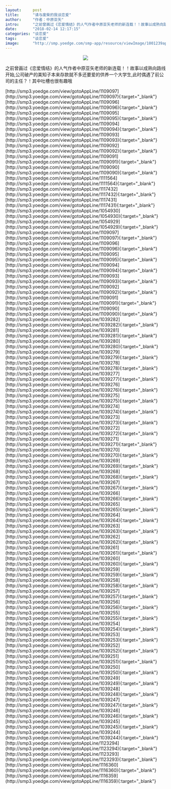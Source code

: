 ```yaml
---
layout:     post
title:      "请与废柴的我谈恋爱"
author:     "作者：中原亚矢"
intro:      "之前曾画过《恋爱情结》的人气作者中原亚矢老师的新连载！！故事以成熟向路线开始,公司破产的美知子本来存款就不多还要爱的供养一个大学生,此时偶遇了前公司的主任？！其中吐槽也很有趣哦"
date:       "2018-02-14 12:17:15"
categories: "谈恋爱"
tags:       "谈恋爱"
image:      "http://smp.yoedge.com/smp-app/resource/viewImage/1001239appline.png"
---
```

<div style="text-align: center">
<p><img src="http://smp.yoedge.com/smp-app/resource/viewImage/1001239appline.png"/></p>
</div>
<p class="post-meta">
<span>之前曾画过《恋爱情结》的人气作者中原亚矢老师的新连载！！故事以成熟向路线开始,公司破产的美知子本来存款就不多还要爱的供养一个大学生,此时偶遇了前公司的主任？！其中吐槽也很有趣哦</span>
</p>
[http://smp3.yoedge.com/view/gotoAppLine/1109097](http://smp3.yoedge.com/view/gotoAppLine/1109097){:target="_blank"}
[http://smp3.yoedge.com/view/gotoAppLine/1109096](http://smp3.yoedge.com/view/gotoAppLine/1109096){:target="_blank"}
[http://smp3.yoedge.com/view/gotoAppLine/1109095](http://smp3.yoedge.com/view/gotoAppLine/1109095){:target="_blank"}
[http://smp3.yoedge.com/view/gotoAppLine/1109094](http://smp3.yoedge.com/view/gotoAppLine/1109094){:target="_blank"}
[http://smp3.yoedge.com/view/gotoAppLine/1109093](http://smp3.yoedge.com/view/gotoAppLine/1109093){:target="_blank"}
[http://smp3.yoedge.com/view/gotoAppLine/1109092](http://smp3.yoedge.com/view/gotoAppLine/1109092){:target="_blank"}
[http://smp3.yoedge.com/view/gotoAppLine/1109091](http://smp3.yoedge.com/view/gotoAppLine/1109091){:target="_blank"}
[http://smp3.yoedge.com/view/gotoAppLine/1109090](http://smp3.yoedge.com/view/gotoAppLine/1109090){:target="_blank"}
[http://smp3.yoedge.com/view/gotoAppLine/1111564](http://smp3.yoedge.com/view/gotoAppLine/1111564){:target="_blank"}
[http://smp3.yoedge.com/view/gotoAppLine/1117432](http://smp3.yoedge.com/view/gotoAppLine/1117432){:target="_blank"}
[http://smp3.yoedge.com/view/gotoAppLine/1117431](http://smp3.yoedge.com/view/gotoAppLine/1117431){:target="_blank"}
[http://smp3.yoedge.com/view/gotoAppLine/1054930](http://smp3.yoedge.com/view/gotoAppLine/1054930){:target="_blank"}
[http://smp3.yoedge.com/view/gotoAppLine/1054929](http://smp3.yoedge.com/view/gotoAppLine/1054929){:target="_blank"}
[http://smp3.yoedge.com/view/gotoAppLine/1109097](http://smp3.yoedge.com/view/gotoAppLine/1109097){:target="_blank"}
[http://smp3.yoedge.com/view/gotoAppLine/1109096](http://smp3.yoedge.com/view/gotoAppLine/1109096){:target="_blank"}
[http://smp3.yoedge.com/view/gotoAppLine/1109095](http://smp3.yoedge.com/view/gotoAppLine/1109095){:target="_blank"}
[http://smp3.yoedge.com/view/gotoAppLine/1109094](http://smp3.yoedge.com/view/gotoAppLine/1109094){:target="_blank"}
[http://smp3.yoedge.com/view/gotoAppLine/1109093](http://smp3.yoedge.com/view/gotoAppLine/1109093){:target="_blank"}
[http://smp3.yoedge.com/view/gotoAppLine/1109092](http://smp3.yoedge.com/view/gotoAppLine/1109092){:target="_blank"}
[http://smp3.yoedge.com/view/gotoAppLine/1109091](http://smp3.yoedge.com/view/gotoAppLine/1109091){:target="_blank"}
[http://smp3.yoedge.com/view/gotoAppLine/1109090](http://smp3.yoedge.com/view/gotoAppLine/1109090){:target="_blank"}
[http://smp3.yoedge.com/view/gotoAppLine/1039282](http://smp3.yoedge.com/view/gotoAppLine/1039282){:target="_blank"}
[http://smp3.yoedge.com/view/gotoAppLine/1039281](http://smp3.yoedge.com/view/gotoAppLine/1039281){:target="_blank"}
[http://smp3.yoedge.com/view/gotoAppLine/1039280](http://smp3.yoedge.com/view/gotoAppLine/1039280){:target="_blank"}
[http://smp3.yoedge.com/view/gotoAppLine/1039279](http://smp3.yoedge.com/view/gotoAppLine/1039279){:target="_blank"}
[http://smp3.yoedge.com/view/gotoAppLine/1039278](http://smp3.yoedge.com/view/gotoAppLine/1039278){:target="_blank"}
[http://smp3.yoedge.com/view/gotoAppLine/1039277](http://smp3.yoedge.com/view/gotoAppLine/1039277){:target="_blank"}
[http://smp3.yoedge.com/view/gotoAppLine/1039276](http://smp3.yoedge.com/view/gotoAppLine/1039276){:target="_blank"}
[http://smp3.yoedge.com/view/gotoAppLine/1039275](http://smp3.yoedge.com/view/gotoAppLine/1039275){:target="_blank"}
[http://smp3.yoedge.com/view/gotoAppLine/1039274](http://smp3.yoedge.com/view/gotoAppLine/1039274){:target="_blank"}
[http://smp3.yoedge.com/view/gotoAppLine/1039273](http://smp3.yoedge.com/view/gotoAppLine/1039273){:target="_blank"}
[http://smp3.yoedge.com/view/gotoAppLine/1039272](http://smp3.yoedge.com/view/gotoAppLine/1039272){:target="_blank"}
[http://smp3.yoedge.com/view/gotoAppLine/1039271](http://smp3.yoedge.com/view/gotoAppLine/1039271){:target="_blank"}
[http://smp3.yoedge.com/view/gotoAppLine/1039270](http://smp3.yoedge.com/view/gotoAppLine/1039270){:target="_blank"}
[http://smp3.yoedge.com/view/gotoAppLine/1039269](http://smp3.yoedge.com/view/gotoAppLine/1039269){:target="_blank"}
[http://smp3.yoedge.com/view/gotoAppLine/1039268](http://smp3.yoedge.com/view/gotoAppLine/1039268){:target="_blank"}
[http://smp3.yoedge.com/view/gotoAppLine/1039267](http://smp3.yoedge.com/view/gotoAppLine/1039267){:target="_blank"}
[http://smp3.yoedge.com/view/gotoAppLine/1039266](http://smp3.yoedge.com/view/gotoAppLine/1039266){:target="_blank"}
[http://smp3.yoedge.com/view/gotoAppLine/1039265](http://smp3.yoedge.com/view/gotoAppLine/1039265){:target="_blank"}
[http://smp3.yoedge.com/view/gotoAppLine/1039264](http://smp3.yoedge.com/view/gotoAppLine/1039264){:target="_blank"}
[http://smp3.yoedge.com/view/gotoAppLine/1039263](http://smp3.yoedge.com/view/gotoAppLine/1039263){:target="_blank"}
[http://smp3.yoedge.com/view/gotoAppLine/1039262](http://smp3.yoedge.com/view/gotoAppLine/1039262){:target="_blank"}
[http://smp3.yoedge.com/view/gotoAppLine/1039261](http://smp3.yoedge.com/view/gotoAppLine/1039261){:target="_blank"}
[http://smp3.yoedge.com/view/gotoAppLine/1039260](http://smp3.yoedge.com/view/gotoAppLine/1039260){:target="_blank"}
[http://smp3.yoedge.com/view/gotoAppLine/1039259](http://smp3.yoedge.com/view/gotoAppLine/1039259){:target="_blank"}
[http://smp3.yoedge.com/view/gotoAppLine/1039258](http://smp3.yoedge.com/view/gotoAppLine/1039258){:target="_blank"}
[http://smp3.yoedge.com/view/gotoAppLine/1039257](http://smp3.yoedge.com/view/gotoAppLine/1039257){:target="_blank"}
[http://smp3.yoedge.com/view/gotoAppLine/1039256](http://smp3.yoedge.com/view/gotoAppLine/1039256){:target="_blank"}
[http://smp3.yoedge.com/view/gotoAppLine/1039255](http://smp3.yoedge.com/view/gotoAppLine/1039255){:target="_blank"}
[http://smp3.yoedge.com/view/gotoAppLine/1039254](http://smp3.yoedge.com/view/gotoAppLine/1039254){:target="_blank"}
[http://smp3.yoedge.com/view/gotoAppLine/1039253](http://smp3.yoedge.com/view/gotoAppLine/1039253){:target="_blank"}
[http://smp3.yoedge.com/view/gotoAppLine/1039252](http://smp3.yoedge.com/view/gotoAppLine/1039252){:target="_blank"}
[http://smp3.yoedge.com/view/gotoAppLine/1039251](http://smp3.yoedge.com/view/gotoAppLine/1039251){:target="_blank"}
[http://smp3.yoedge.com/view/gotoAppLine/1039250](http://smp3.yoedge.com/view/gotoAppLine/1039250){:target="_blank"}
[http://smp3.yoedge.com/view/gotoAppLine/1039249](http://smp3.yoedge.com/view/gotoAppLine/1039249){:target="_blank"}
[http://smp3.yoedge.com/view/gotoAppLine/1039248](http://smp3.yoedge.com/view/gotoAppLine/1039248){:target="_blank"}
[http://smp3.yoedge.com/view/gotoAppLine/1039247](http://smp3.yoedge.com/view/gotoAppLine/1039247){:target="_blank"}
[http://smp3.yoedge.com/view/gotoAppLine/1039246](http://smp3.yoedge.com/view/gotoAppLine/1039246){:target="_blank"}
[http://smp3.yoedge.com/view/gotoAppLine/1039245](http://smp3.yoedge.com/view/gotoAppLine/1039245){:target="_blank"}
[http://smp3.yoedge.com/view/gotoAppLine/1039244](http://smp3.yoedge.com/view/gotoAppLine/1039244){:target="_blank"}
[http://smp3.yoedge.com/view/gotoAppLine/1123294](http://smp3.yoedge.com/view/gotoAppLine/1123294){:target="_blank"}
[http://smp3.yoedge.com/view/gotoAppLine/1123293](http://smp3.yoedge.com/view/gotoAppLine/1123293){:target="_blank"}
[http://smp3.yoedge.com/view/gotoAppLine/1116360](http://smp3.yoedge.com/view/gotoAppLine/1116360){:target="_blank"}
[http://smp3.yoedge.com/view/gotoAppLine/1116359](http://smp3.yoedge.com/view/gotoAppLine/1116359){:target="_blank"}


